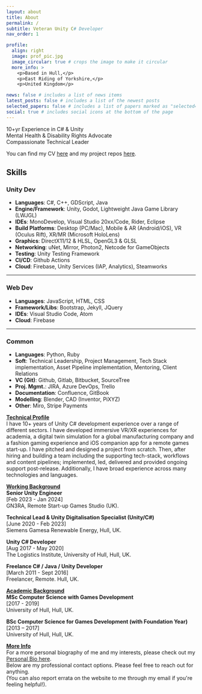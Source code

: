 ```yaml
---
layout: about
title: About
permalink: /
subtitle: Veteran Unity C# Developer
nav_order: 1

profile:
  align: right
  image: prof_pic.jpg
  image_circular: true # crops the image to make it circular
  more_info: >
    <p>Based in Hull,</p>
    <p>East Riding of Yorkshire,</p>
    <p>United Kingdom</p>

news: false # includes a list of news items
latest_posts: false # includes a list of the newest posts
selected_papers: false # includes a list of papers marked as "selected={true}"
social: true # includes social icons at the bottom of the page
---
```


<div>
<p> 
  10+yr Experience in C# & Unity <br>
  Mental Health & Disability Rights Advocate<br>
  Compassionate Technical Leader<br>
</p>
<p>
  You can find my CV <a href="/cv">here</a> and my project repos <a href="/repositories">here</a>.
</p>
</div>
<p>
  <h2>Skills</h2>
  <h3>Unity Dev</h3>
  <ul>
    <li><b>Languages</b>: C#, C++, GDScript, Java</li>
    <li><b>Engine/Framework</b>: Unity, Godot, Lightweight Java Game Library (LWJGL)</li>
    <li><b>IDEs</b>: MonoDevelop, Visual Studio 20xx/Code, Rider, Eclipse</li>
    <li><b>Build Platforms</b>: Desktop (PC/Mac), Mobile & AR (Android/iOS), VR (Oculus Rift), XR/MR (Microsoft HoloLens)</li>
    <li><b>Graphics</b>: DirectX11/12 & HLSL, OpenGL3 & GLSL</li>
    <li><b>Networking</b>: uNet, Mirror, Photon2, Netcode for GameObjects </li>
    <li><b>Testing</b>: Unity Testing Framework</li>
    <li><b>CI/CD</b>: Github Actions </li>
    <li><b>Cloud</b>: Firebase, Unity Services (IAP, Analytics), Steamworks</li>
  </ul>
  <hr>
  <h3>Web Dev</h3>
  <ul>
    <li><b>Languages</b>: JavaScript, HTML, CSS</li>
    <li><b>Framework/Libs</b>: Bootstrap, Jekyll, JQuery</li>
    <li><b>IDEs</b>: Visual Studio Code, Atom</li>
    <li><b>Cloud</b>: Firebase</li>
  </ul>
  <hr>
  <h3>Common</h3>
  <ul>
    <li><b>Languages</b>: Python, Ruby</li>
    <li><b>Soft</b>: Technical Leadership, Project Management, Tech Stack implementation, Asset Pipeline implementation, Mentoring, Client Relations</li>
    <li><b>VC (Git)</b>: Github, Gitlab, Bitbucket, SourceTree</li>
    <li><b>Proj. Mgmt.</b>: JIRA, Azure DevOps, Trello</li>
    <li><b>Documentation</b>: Confluence, GitBook</li>
    <li><b>Modelling</b>: Blender, CAD (Inventor, PiXYZ)</li>
    <li><b>Other</b>: Miro, Stripe Payments</li>
  </ul>
</p>
<p>
  <strong><u>Technical Profile</u></strong>
  <br>
  I have 10+ years of Unity C# development experience over a range of different sectors. I have developed immersive VR/XR experiences for academia, a digital twin simulation for a global manufacturing company and a fashion gaming experience and iOS companion app for a remote games start-up. I have pitched and designed a project from scratch. Then, after hiring and building a team including the supporting tech-stack, workflows and content pipelines; implemented, led, delivered and provided ongoing support post-release. Additionally, I have broad experience across many technologies and languages.
</p>
<p>
  <strong><u>Working Background</u></strong>
  <br>
  <b>Senior Unity Engineer</b> <br>
  [Feb 2023 - Jan 2024]<br>
  GN3RA, Remote Start-up Games Studio (UK).
</p>
<p>
  <b>Technical Lead & Unity Digitalisation Specialist (Unity/C#)</b><br>
  [June 2020 - Feb 2023] <br>
  Siemens Gamesa Renewable Energy, Hull, UK.
</p>
<p>
  <b>Unity C# Developer</b><br>
  [Aug 2017 - May 2020] <br>
  The Logistics Institute, University of Hull, Hull, UK.
</p>
<p>
  <b>Freelance C# / Java / Unity Developer</b><br>
  [March 2011 - Sept 2016] <br>
  Freelancer, Remote. Hull, UK.
</p>
<p>
  <strong><u>Academic Background</u></strong><br>
  <b>MSc Computer Science with Games Development</b><br>
  [2017 - 2019] <br>
  University of Hull, Hull, UK.
</p>
<p>
  <b>BSc Computer Science for Games Development (with Foundation Year)</b><br>
  [2013 – 2017] <br>
  University of Hull, Hull, UK.
</p>
<p>
  <strong><u>More Info</u></strong>
  <br>
  For a more personal biography of me and my interests, please check out my <a href='/bio'>Personal Bio here</a>.
  <br>
  Below are my professional contact options. Please feel free to reach out for anything.
  <br>
  (You can also report errata on the website to me through my email if you're feeling helpful!).
</p>
